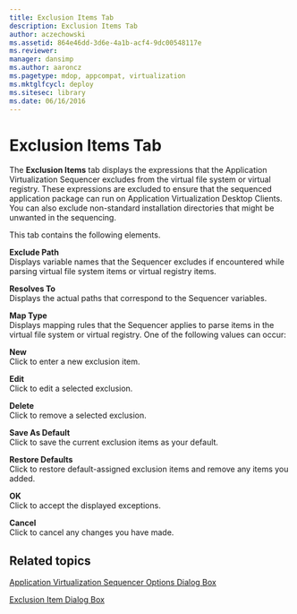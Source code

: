 ```yaml
---
title: Exclusion Items Tab
description: Exclusion Items Tab
author: aczechowski
ms.assetid: 864e46dd-3d6e-4a1b-acf4-9dc00548117e
ms.reviewer: 
manager: dansimp
ms.author: aaroncz
ms.pagetype: mdop, appcompat, virtualization
ms.mktglfcycl: deploy
ms.sitesec: library
ms.date: 06/16/2016
---
```



# Exclusion Items Tab


The **Exclusion Items** tab displays the expressions that the Application Virtualization Sequencer excludes from the virtual file system or virtual registry. These expressions are excluded to ensure that the sequenced application package can run on Application Virtualization Desktop Clients. You can also exclude non-standard installation directories that might be unwanted in the sequencing.

This tab contains the following elements.

<a href="" id="exclude-path"></a>**Exclude Path**  
Displays variable names that the Sequencer excludes if encountered while parsing virtual file system items or virtual registry items.

<a href="" id="resolves-to"></a>**Resolves To**  
Displays the actual paths that correspond to the Sequencer variables.

<a href="" id="map-type"></a>**Map Type**  
Displays mapping rules that the Sequencer applies to parse items in the virtual file system or virtual registry. One of the following values can occur:

<a href="" id="new"></a>**New**  
Click to enter a new exclusion item.

<a href="" id="edit"></a>**Edit**  
Click to edit a selected exclusion.

<a href="" id="delete"></a>**Delete**  
Click to remove a selected exclusion.

<a href="" id="save-as-default"></a>**Save As Default**  
Click to save the current exclusion items as your default.

<a href="" id="restore-defaults"></a>**Restore Defaults**  
Click to restore default-assigned exclusion items and remove any items you added.

<a href="" id="ok"></a>**OK**  
Click to accept the displayed exceptions.

<a href="" id="cancel"></a>**Cancel**  
Click to cancel any changes you have made.

## Related topics


[Application Virtualization Sequencer Options Dialog Box](application-virtualization-sequencer-options-dialog-box.md)

[Exclusion Item Dialog Box](exclusion-item-dialog-box.md)

 

 






